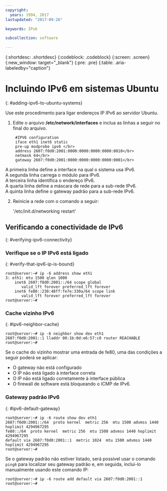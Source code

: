 ```yaml
---
copyright:
  years: 1994, 2017
lastupdated: "2017-09-26"

keywords: IPv6

subcollection: software

---
```

{:shortdesc: .shortdesc}
{:codeblock: .codeblock}
{:screen: .screen}
{:new_window: target="_blank"}
{:pre: .pre}
{:table: .aria-labeledby="caption"}

# Incluindo IPv6 em sistemas Ubuntu
{: #adding-ipv6-to-ubuntu-systems}

Use este procedimento para ligar endereços IP IPv6 ao servidor Ubuntu.

1. Edite o arquivo **/etc/network/interfaces** e inclua as linhas a seguir no final do arquivo.

		#IPV6 configuration
	    iface eth1 inet6 static
	    pre-up modprobe ipv6 </br>
	    address 2607:f0d0:2001:0000:0000:0000:0000:0010</br>
	    netmask 64</br>
		gateway 2607:f0d0:2001:0000:0000:0000:0000:0001</br>
  A primeira linha define a interface na qual o sistema usa IPv6.</br>
  A segunda linha carrega o módulo para IPv6.<br/>
  A terceira linha identifica o endereço IPv6.<br/>
  A quarta linha define a máscara de rede para a sub-rede IPv6.<br/>
  A quinta linha define o gateway padrão para a sub-rede IPv6.

2. Reinicie a rede com o comando a seguir:

	'/etc/init.d/networking restart'

## Verificando a conectividade de IPv6
{: #verifying-ipv6-connectivity}

### Verifique se o IP IPv6 está ligado
{: #verify-that-ipv6-ip-is-bound}

    root@server:~# ip -6 address show eth1
    3: eth1: mtu 1500 qlen 1000
        inet6 2607:f0d0:2001::/64 scope global
           valid_lft forever preferred_lft forever
        inet6 fe80::230:48ff:fe7e:330a/64 scope link
           valid_lft forever preferred_lft forever
    root@server:~#


### Cache vizinho IPv6
{: #ipv6-neighbor-cache}

    root@server:~# ip -6 neighbor show dev eth1
    2607:f0d0:2001::1 lladdr 00:1b:0d:e6:57:c0 router REACHABLE
    root@server:~#

Se o cache do vizinho mostrar uma entrada de fe80, uma das condições a seguir poderá se aplicar:
- O gateway não está configurado
- O IP não está ligado à interface correta
- O IP não está ligado corretamente à interface pública
- O firewall de software está bloqueando o ICMP de IPv6.

### Gateway padrão IPv6
{: #ipv6-default-gateway}

    root@server:~# ip -6 route show dev eth1
    2607:f0d0:2001::/64  proto kernel  metric 256  mtu 1500 advmss 1440 hoplimit 4294967295
    fe80::/64  proto kernel  metric 256  mtu 1500 advmss 1440 hoplimit 4294967295
    default via 2607:f0d0:2001::1  metric 1024  mtu 1500 advmss 1440 hoplimit 4294967295
    root@server:~#

Se o gateway padrão não estiver listado, será possível usar o comando `ping6` para localizar seu gateway padrão e, em seguida, inclui-lo manualmente usando este comando IP:

    root@server:~# ip -6 route add default via 2607:f0d0:2001::1
    root@server:~#

